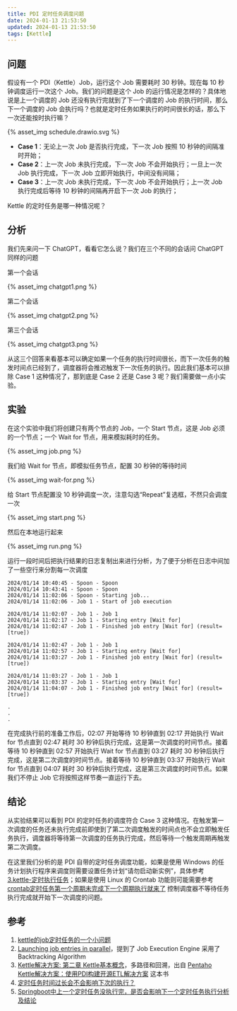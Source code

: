 ```yaml
---
title: PDI 定时任务调度问题
date: 2024-01-13 21:53:50
updated: 2024-01-13 21:53:50
tags: [Kettle]
---
```


## 问题

假设有一个 PDI（Kettle）Job，运行这个 Job 需要耗时 30 秒钟。现在每 10 秒钟调度运行一次这个 Job。我们的问题是这个 Job 的运行情况是怎样的？具体地说是上一个调度的 Job 还没有执行完就到了下一个调度的 Job 的执行时间，那么下一个调度的 Job 会执行吗？也就是定时任务如果执行的时间很长的话，那么下一次还能按时执行嘛？

{% asset_img schedule.drawio.svg %}

* **Case 1**：无论上一次 Job 是否执行完成，下一次 Job 按照 10 秒钟的间隔准时开始；
* **Case 2**：上一次 Job 未执行完成，下一次 Job 不会开始执行；一旦上一次 Job 执行完成，下一次 Job 立即开始执行，中间没有间隔；
* **Case 3**：上一次 Job 未执行完成，下一次 Job 不会开始执行；上一次 Job 执行完成后等待 10 秒钟的间隔再开启下一次 Job 的执行；

Kettle 的定时任务是哪一种情况呢？

<!-- more -->

## 分析

我们先来问一下 ChatGPT，看看它怎么说？我们在三个不同的会话问 ChatGPT 同样的问题

第一个会话

{% asset_img chatgpt1.png %}

第二个会话

{% asset_img chatgpt2.png %}

第三个会话

{% asset_img chatgpt3.png %}

从这三个回答来看基本可以确定如果一个任务的执行时间很长，而下一次任务的触发时间点已经到了，调度器将会推迟触发下一次任务的执行。因此我们基本可以排除 Case 1 这种情况了，那到底是 Case 2 还是 Case 3 呢？我们需要做一点小实验。

## 实验

在这个实验中我们将创建只有两个节点的 Job，一个 Start 节点，这是 Job 必须的一个节点；一个 Wait for 节点，用来模拟耗时的任务。

{% asset_img job.png %}

我们给 Wait for 节点，即模拟任务节点，配置 30 秒钟的等待时间

{% asset_img wait-for.png %}

给 Start 节点配置没 10 秒钟调度一次，注意勾选“Repeat”复选框，不然只会调度一次

{% asset_img start.png %}

然后在本地运行起来

{% asset_img run.png %}

运行一段时间后把执行结果的日志复制出来进行分析，为了便于分析在日志中间加了一些空行来分割每一次调度

```text
2024/01/14 10:40:45 - Spoon - Spoon
2024/01/14 10:43:41 - Spoon - Spoon
2024/01/14 11:02:06 - Spoon - Starting job...
2024/01/14 11:02:06 - Job 1 - Start of job execution

2024/01/14 11:02:07 - Job 1 - Job 1
2024/01/14 11:02:17 - Job 1 - Starting entry [Wait for]
2024/01/14 11:02:47 - Job 1 - Finished job entry [Wait for] (result=[true])

2024/01/14 11:02:47 - Job 1 - Job 1
2024/01/14 11:02:57 - Job 1 - Starting entry [Wait for]
2024/01/14 11:03:27 - Job 1 - Finished job entry [Wait for] (result=[true])

2024/01/14 11:03:27 - Job 1 - Job 1
2024/01/14 11:03:37 - Job 1 - Starting entry [Wait for]
2024/01/14 11:04:07 - Job 1 - Finished job entry [Wait for] (result=[true])

.
.
.
```

在完成执行前的准备工作后，02:07 开始等待 10 秒钟直到 02:17 开始执行 Wait for 节点直到 02:47 耗时 30 秒钟后执行完成，这是第一次调度的时间节点。接着等待 10 秒钟直到 02:57 开始执行 Wait for 节点直到 03:27 耗时 30 秒钟后执行完成，这是第二次调度的时间节点。接着等待 10 秒钟直到 03:37 开始执行 Wait for 节点直到 04:07 耗时 30 秒钟后执行完成，这是第三次调度的时间节点。如果我们不停止 Job 它将按照这样节奏一直运行下去。

## 结论

从实验结果可以看到 PDI 的定时任务的调度符合 Case 3 这种情况。在触发第一次调度的任务还未执行完成前即使到了第二次调度触发的时间点也不会立即触发任务执行，调度器将等待第一次调度的任务执行完成，然后等待一个触发周期再触发第二次调度。

在这里我们分析的是 PDI 自带的定时任务调度功能，如果是使用 Windows 的任务计划执行程序来调度则需要设置任务计划“请勿启动新实例”，具体参考 [3.kettle-定时执行任务](https://www.cnblogs.com/zdyang/p/11759873.html)；如果是使用 Linux 的 Crontab 功能则可能需要参考 [crontab定时任务第一个周期未完成下一个周期执行就来了](https://www.cnblogs.com/lemon-le/p/8476604.html) 控制调度器不等待任务执行完成就开始下一次调度的问题。

## 参考

1. [kettle的job定时任务的一个小问题](https://cloud.tencent.com/developer/article/1442132)
2. [Launching job entries in parallel](https://pentaho-public.atlassian.net/wiki/spaces/EAI/pages/370049045/Launching+job+entries+in+parallel)，提到了 Job Execution Engine 采用了 Backtracking Algorithm
3. [Kettle解决方案: 第二章 Kettle基本概念](https://www.cnblogs.com/redcoatjk/p/9228263.html)，多路径和回溯，出自 [Pentaho Kettle解决方案：使用PDI构建开源ETL解决方案](https://book.douban.com/subject/25866405/) 这本书
4. [定时任务时间过长会不会影响下次的执行？](https://zhuanlan.zhihu.com/p/344053917)
5. [Springboot中上一个定时任务没执行完，是否会影响下一个定时任务执行分析及结论](https://blog.csdn.net/wtwcsdn123/article/details/124684997)
